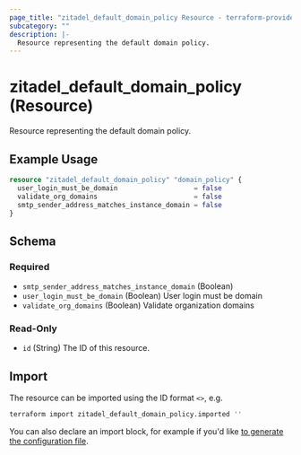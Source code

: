 ```yaml
---
page_title: "zitadel_default_domain_policy Resource - terraform-provider-zitadel"
subcategory: ""
description: |-
  Resource representing the default domain policy.
---
```


# zitadel_default_domain_policy (Resource)

Resource representing the default domain policy.

## Example Usage

```terraform
resource "zitadel_default_domain_policy" "domain_policy" {
  user_login_must_be_domain                   = false
  validate_org_domains                        = false
  smtp_sender_address_matches_instance_domain = false
}
```

<!-- schema generated by tfplugindocs -->
## Schema

### Required

- `smtp_sender_address_matches_instance_domain` (Boolean)
- `user_login_must_be_domain` (Boolean) User login must be domain
- `validate_org_domains` (Boolean) Validate organization domains

### Read-Only

- `id` (String) The ID of this resource.

## Import

The resource can be imported using the ID format `<>`, e.g.

```bash
terraform import zitadel_default_domain_policy.imported ''
```

You can also declare an import block, for example if you'd like [to generate the configuration file](https://developer.hashicorp.com/terraform/language/import/generating-configuration).
